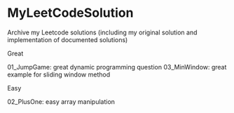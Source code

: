 # MyLeetCodeSolution
Archive my Leetcode solutions (including my original solution and implementation of documented solutions)

Great

01_JumpGame: great dynamic programming question
03_MinWindow: great example for sliding window method

Easy

02_PlusOne: easy array manipulation
